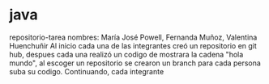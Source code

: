 # java
repositorio-tarea
nombres: María José Powell, Fernanda Muñoz, Valentina Huenchuñir
Al inicio cada una de las integrantes creó un repositorio en git hub, despues cada una realizó un codigo de mostrara la cadena "hola mundo", al escoger un repositorio se crearon un branch para cada persona suba su codigo.
Continuando, cada integrante 
